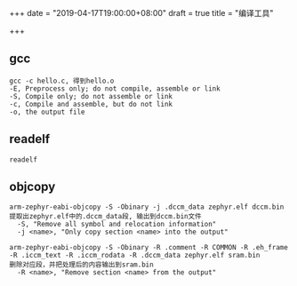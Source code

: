 +++ date = "2019-04-17T19:00:00+08:00" draft = true title = "编译工具"

+++

## gcc
~~~
gcc -c hello.c, 得到hello.o
-E, Preprocess only; do not compile, assemble or link
-S, Compile only; do not assemble or link
-c, Compile and assemble, but do not link
-o, the output file
~~~

## readelf
~~~
readelf
~~~

## objcopy
~~~
arm-zephyr-eabi-objcopy -S -Obinary -j .dccm_data zephyr.elf dccm.bin
提取出zephyr.elf中的.dccm_data段, 输出到dccm.bin文件
  -S, "Remove all symbol and relocation information"
  -j <name>, "Only copy section <name> into the output"

arm-zephyr-eabi-objcopy -S -Obinary -R .comment -R COMMON -R .eh_frame -R .iccm_text -R .iccm_rodata -R .dccm_data zephyr.elf sram.bin
删除对应段，并把处理后的内容输出到sram.bin
  -R <name>, "Remove section <name> from the output"
~~~
